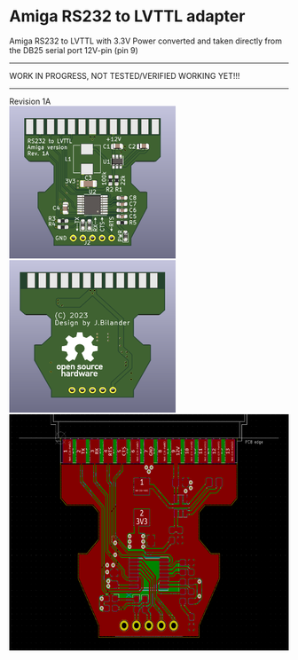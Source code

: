 # Amiga RS232 to LVTTL adapter

Amiga RS232 to LVTTL with 3.3V Power converted and taken directly from the DB25 serial port 12V-pin (pin 9)

***
WORK IN PROGRESS, NOT TESTED/VERIFIED WORKING YET!!!
***

Revision 1A
<br />
<a href="images/RS232_to_LVTTL_rev1a_pic1.png">
<img src="images/RS232_to_LVTTL_rev1a_pic1.png" width="300" height="275">
</a>
<a href="images/RS232_to_LVTTL_rev1a_pic2.png">
<img src="images/RS232_to_LVTTL_rev1a_pic2.png" width="300" height="275">
</a>
<br />
<a href="images/RS232_to_LVTTL_rev1a_pic3.png">
<img src="images/RS232_to_LVTTL_rev1a_pic3.png" width="605" height="426">
</a>

